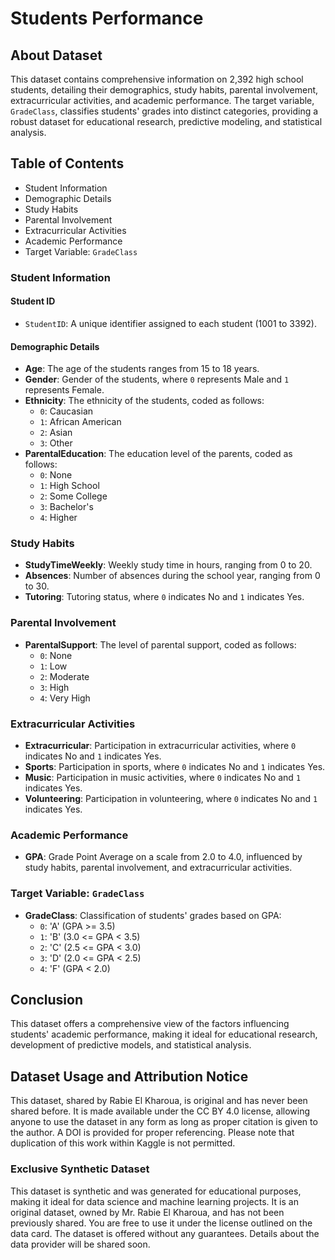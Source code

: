 # Students Performance

## About Dataset

This dataset contains comprehensive information on 2,392 high school students, detailing their demographics, study habits, parental involvement, extracurricular activities, and academic performance. The target variable, `GradeClass`, classifies students' grades into distinct categories, providing a robust dataset for educational research, predictive modeling, and statistical analysis.

## Table of Contents
- Student Information
- Demographic Details
- Study Habits
- Parental Involvement
- Extracurricular Activities
- Academic Performance
- Target Variable: `GradeClass`

### Student Information

#### Student ID
- `StudentID`: A unique identifier assigned to each student (1001 to 3392).

#### Demographic Details
- **Age**: The age of the students ranges from 15 to 18 years.
- **Gender**: Gender of the students, where `0` represents Male and `1` represents Female.
- **Ethnicity**: The ethnicity of the students, coded as follows:
  - `0`: Caucasian
  - `1`: African American
  - `2`: Asian
  - `3`: Other
- **ParentalEducation**: The education level of the parents, coded as follows:
  - `0`: None
  - `1`: High School
  - `2`: Some College
  - `3`: Bachelor's
  - `4`: Higher

### Study Habits
- **StudyTimeWeekly**: Weekly study time in hours, ranging from 0 to 20.
- **Absences**: Number of absences during the school year, ranging from 0 to 30.
- **Tutoring**: Tutoring status, where `0` indicates No and `1` indicates Yes.

### Parental Involvement
- **ParentalSupport**: The level of parental support, coded as follows:
  - `0`: None
  - `1`: Low
  - `2`: Moderate
  - `3`: High
  - `4`: Very High

### Extracurricular Activities
- **Extracurricular**: Participation in extracurricular activities, where `0` indicates No and `1` indicates Yes.
- **Sports**: Participation in sports, where `0` indicates No and `1` indicates Yes.
- **Music**: Participation in music activities, where `0` indicates No and `1` indicates Yes.
- **Volunteering**: Participation in volunteering, where `0` indicates No and `1` indicates Yes.

### Academic Performance
- **GPA**: Grade Point Average on a scale from 2.0 to 4.0, influenced by study habits, parental involvement, and extracurricular activities.

### Target Variable: `GradeClass`
- **GradeClass**: Classification of students' grades based on GPA:
  - `0`: 'A' (GPA >= 3.5)
  - `1`: 'B' (3.0 <= GPA < 3.5)
  - `2`: 'C' (2.5 <= GPA < 3.0)
  - `3`: 'D' (2.0 <= GPA < 2.5)
  - `4`: 'F' (GPA < 2.0)

## Conclusion
This dataset offers a comprehensive view of the factors influencing students' academic performance, making it ideal for educational research, development of predictive models, and statistical analysis.

## Dataset Usage and Attribution Notice
This dataset, shared by Rabie El Kharoua, is original and has never been shared before. It is made available under the CC BY 4.0 license, allowing anyone to use the dataset in any form as long as proper citation is given to the author. A DOI is provided for proper referencing. Please note that duplication of this work within Kaggle is not permitted.

### Exclusive Synthetic Dataset
This dataset is synthetic and was generated for educational purposes, making it ideal for data science and machine learning projects. It is an original dataset, owned by Mr. Rabie El Kharoua, and has not been previously shared. You are free to use it under the license outlined on the data card. The dataset is offered without any guarantees. Details about the data provider will be shared soon.

